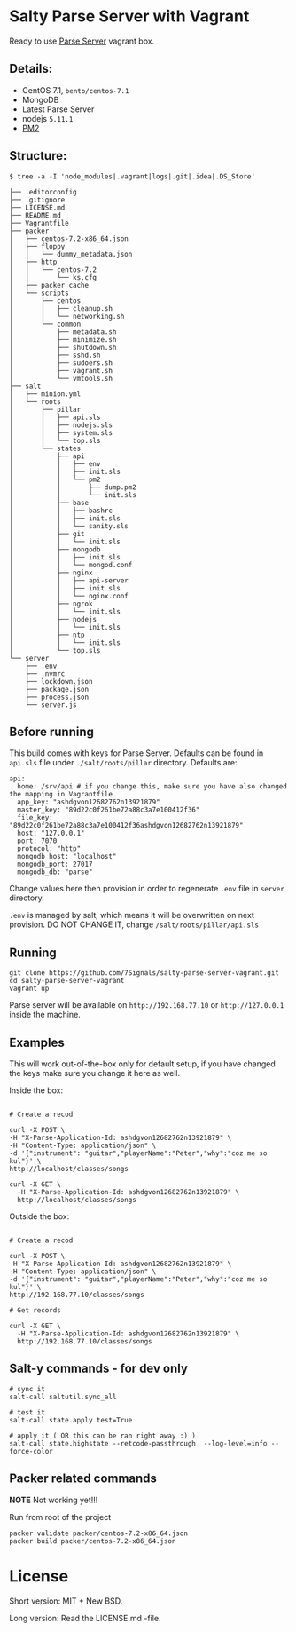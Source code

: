 # Salty Parse Server with Vagrant

Ready to use [Parse Server](https://github.com/ParsePlatform/parse-server) vagrant box.

## Details:

* CentOS 7.1, `bento/centos-7.1`
* MongoDB
* Latest Parse Server
* nodejs `5.11.1`
* [PM2](https://github.com/Unitech/pm2)

## Structure:

```shell
$ tree -a -I 'node_modules|.vagrant|logs|.git|.idea|.DS_Store'
.
├── .editorconfig
├── .gitignore
├── LICENSE.md
├── README.md
├── Vagrantfile
├── packer
│   ├── centos-7.2-x86_64.json
│   ├── floppy
│   │   └── dummy_metadata.json
│   ├── http
│   │   └── centos-7.2
│   │       └── ks.cfg
│   ├── packer_cache
│   └── scripts
│       ├── centos
│       │   ├── cleanup.sh
│       │   └── networking.sh
│       └── common
│           ├── metadata.sh
│           ├── minimize.sh
│           ├── shutdown.sh
│           ├── sshd.sh
│           ├── sudoers.sh
│           ├── vagrant.sh
│           └── vmtools.sh
├── salt
│   ├── minion.yml
│   └── roots
│       ├── pillar
│       │   ├── api.sls
│       │   ├── nodejs.sls
│       │   ├── system.sls
│       │   └── top.sls
│       └── states
│           ├── api
│           │   ├── env
│           │   ├── init.sls
│           │   └── pm2
│           │       ├── dump.pm2
│           │       └── init.sls
│           ├── base
│           │   ├── bashrc
│           │   ├── init.sls
│           │   └── sanity.sls
│           ├── git
│           │   └── init.sls
│           ├── mongodb
│           │   ├── init.sls
│           │   └── mongod.conf
│           ├── nginx
│           │   ├── api-server
│           │   ├── init.sls
│           │   └── nginx.conf
│           ├── ngrok
│           │   └── init.sls
│           ├── nodejs
│           │   └── init.sls
│           ├── ntp
│           │   └── init.sls
│           └── top.sls
└── server
    ├── .env
    ├── .nvmrc
    ├── lockdown.json
    ├── package.json
    ├── process.json
    └── server.js
```

## Before running

This build comes with keys for Parse Server. Defaults can be found in `api.sls` file under `./salt/roots/pillar` directory.
Defaults are:

```
api:
  home: /srv/api # if you change this, make sure you have also changed the mapping in Vagrantfile
  app_key: "ashdgvon12682762n13921879"
  master_key: "89d22c0f261be72a88c3a7e100412f36"
  file_key: "89d22c0f261be72a88c3a7e100412f36ashdgvon12682762n13921879"
  host: "127.0.0.1"
  port: 7070
  protocol: "http"
  mongodb_host: "localhost"
  mongodb_port: 27017
  mongodb_db: "parse"
```

Change values here then provision in order to regenerate `.env` file in `server` directory.

`.env`  is managed by salt, which means it will be overwritten on next provision.
DO NOT CHANGE IT, change `/salt/roots/pillar/api.sls`



## Running

```
git clone https://github.com/7Signals/salty-parse-server-vagrant.git
cd salty-parse-server-vagrant
vagrant up
```
Parse server will be available on `http://192.168.77.10` or `http://127.0.0.1` inside the machine.

## Examples

This will work out-of-the-box only for default setup, if you have changed the keys make sure you change it here as well.

Inside the box:

```shell

# Create a recod

curl -X POST \
-H "X-Parse-Application-Id: ashdgvon12682762n13921879" \
-H "Content-Type: application/json" \
-d '{"instrument": "guitar","playerName":"Peter","why":"coz me so kul"}' \
http://localhost/classes/songs

curl -X GET \
  -H "X-Parse-Application-Id: ashdgvon12682762n13921879" \
  http://localhost/classes/songs
```

Outside the box:

```shell

# Create a recod

curl -X POST \
-H "X-Parse-Application-Id: ashdgvon12682762n13921879" \
-H "Content-Type: application/json" \
-d '{"instrument": "guitar","playerName":"Peter","why":"coz me so kul"}' \
http://192.168.77.10/classes/songs

# Get records

curl -X GET \
  -H "X-Parse-Application-Id: ashdgvon12682762n13921879" \
  http://192.168.77.10/classes/songs

```

## Salt-y commands - for dev only

```
# sync it
salt-call saltutil.sync_all

# test it
salt-call state.apply test=True

# apply it ( OR this can be ran right away :) )
salt-call state.highstate --retcode-passthrough  --log-level=info --force-color

```

## Packer related commands

**NOTE** Not working yet!!!

Run from root of the project

```
packer validate packer/centos-7.2-x86_64.json
packer build packer/centos-7.2-x86_64.json

```

# License

Short version: MIT + New BSD.

Long version: Read the LICENSE.md -file.
